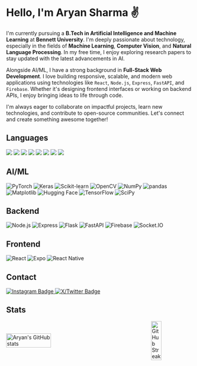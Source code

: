 <h1>Hello, I'm Aryan Sharma ✌️</h1>
<p>
I'm currently pursuing a <strong>B.Tech in Artificial Intelligence and Machine Learning</strong> at <strong>Bennett University</strong>. 
I'm deeply passionate about technology, especially in the fields of <strong>Machine Learning</strong>, <strong>Computer Vision</strong>, and <strong>Natural Language Processing</strong>. 
In my free time, I enjoy exploring research papers to stay updated with the latest advancements in AI.
</p>

<p>
Alongside AI/ML, I have a strong background in <strong>Full-Stack Web Development</strong>. I love building responsive, scalable, and modern web applications using technologies like <code>React</code>, <code>Node.js</code>, <code>Express</code>, <code>FastAPI</code>, and <code>Firebase</code>. 
Whether it's designing frontend interfaces or working on backend APIs, I enjoy bringing ideas to life through code.
</p>

<p>
I'm always eager to collaborate on impactful projects, learn new technologies, and contribute to open-source communities. Let's connect and create something awesome together!
</p>


<h2>Languages</h2>
<p>
  <img src="https://img.shields.io/badge/Python-3670A0?style=for-the-badge&logo=python&logoColor=white"/>
  <img src="https://img.shields.io/badge/C++-00599C?style=for-the-badge&logo=c%2B%2B&logoColor=white"/>
  <img src="https://img.shields.io/badge/JavaScript-F7DF1E?style=for-the-badge&logo=javascript&logoColor=black"/>
  <img src="https://img.shields.io/badge/TypeScript-3178C6?style=for-the-badge&logo=typescript&logoColor=white"/>
  <img src="https://img.shields.io/badge/C-A8B9CC?style=for-the-badge&logo=c&logoColor=white"/>
  <img src="https://img.shields.io/badge/HTML5-E34F26?style=for-the-badge&logo=html5&logoColor=white"/>
  <img src="https://img.shields.io/badge/CSS3-1572B6?style=for-the-badge&logo=css3&logoColor=white"/>
  <img src="https://img.shields.io/badge/PostgreSQL-336791?style=for-the-badge&logo=postgresql&logoColor=white"/>
</p>

<h2>AI/ML</h2>

<p>
  <img src="https://img.shields.io/badge/PyTorch-EE4C2C?style=for-the-badge&logo=pytorch&logoColor=white" alt="PyTorch"/>
  <img src="https://img.shields.io/badge/Keras-FF0000?style=for-the-badge&logo=keras&logoColor=white" alt="Keras"/>
  <img src="https://img.shields.io/badge/Scikit--learn-F7931E?style=for-the-badge&logo=scikit-learn&logoColor=white" alt="Scikit-learn"/>
  <img src="https://img.shields.io/badge/OpenCV-5C3EE8?style=for-the-badge&logo=opencv&logoColor=white" alt="OpenCV"/>
  <img src="https://img.shields.io/badge/NumPy-013243?style=for-the-badge&logo=numpy&logoColor=white" alt="NumPy"/>
  <img src="https://img.shields.io/badge/pandas-150458?style=for-the-badge&logo=pandas&logoColor=white" alt="pandas"/>
  <img src="https://img.shields.io/badge/Matplotlib-11557C?style=for-the-badge&logo=plotly&logoColor=white" alt="Matplotlib"/>
  <img src="https://img.shields.io/badge/Hugging%20Face-FFD54F?style=for-the-badge&logo=huggingface&logoColor=black" alt="Hugging Face"/>
  <img src="https://img.shields.io/badge/TensorFlow-FF6F00?style=for-the-badge&logo=tensorflow&logoColor=white" alt="TensorFlow"/>
  <img src="https://img.shields.io/badge/SciPy-8CAAE6?style=for-the-badge&logo=scipy&logoColor=white" alt="SciPy"/>
</p>

<h2>Backend</h2>

<p>
  <img src="https://img.shields.io/badge/Node.js-339933?style=for-the-badge&logo=nodedotjs&logoColor=white" alt="Node.js"/>
  <img src="https://img.shields.io/badge/Express-000000?style=for-the-badge&logo=express&logoColor=white" alt="Express"/>
  <img src="https://img.shields.io/badge/Flask-000000?style=for-the-badge&logo=flask&logoColor=white" alt="Flask"/>
  <img src="https://img.shields.io/badge/FastAPI-009688?style=for-the-badge&logo=fastapi&logoColor=white" alt="FastAPI"/>
  <img src="https://img.shields.io/badge/Firebase-FFCA28?style=for-the-badge&logo=firebase&logoColor=black" alt="Firebase"/>
  <img src="https://img.shields.io/badge/Socket.IO-010101?style=for-the-badge&logo=socketdotio&logoColor=white" alt="Socket.IO"/>
</p>

<h2>Frontend</h2>

<p>
  <img src="https://img.shields.io/badge/React-61DAFB?style=for-the-badge&logo=react&logoColor=black" alt="React"/>
  <img src="https://img.shields.io/badge/Expo-000020?style=for-the-badge&logo=expo&logoColor=white" alt="Expo"/>
  <img src="https://img.shields.io/badge/React%20Native-61DAFB?style=for-the-badge&logo=react&logoColor=black" alt="React Native"/>
</p>

<h2>Contact</h2>

<p>
  <a href="https://www.instagram.com/skyllpi/" target="_blank">
    <img src="https://img.shields.io/badge/Instagram-Follow-e4405f?style=social&logo=instagram" alt="Instagram Badge"/>
  </a>

  <!-- X (Twitter) -->
  <a href="https://x.com/Aryxnshxrmx" target="_blank">
    <img src="https://img.shields.io/badge/X-Follow-black?style=social&logo=x" alt="X/Twitter Badge"/>
  </a>
</p>

<h2>Stats</h2>
<div style="display: flex; justify-content: space-between; align-items: center;">
  <img src="https://github-readme-stats.vercel.app/api?username=skyllpi&show_icons=true&theme=dark" alt="Aryan's GitHub stats" style="width: 49%;"/>
  <a href="https://git.io/streak-stats">
    <img src="https://streak-stats.demolab.com/?user=skyllpi&theme=dark" alt="GitHub Streak" style="width: 50%;"/>
  </a>
</div>
